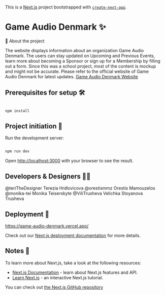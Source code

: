 This is a [Next.js](https://nextjs.org/) project bootstrapped with [`create-next-app`](https://github.com/vercel/next.js/tree/canary/packages/create-next-app).


# Game Audio Denmark ✨



📘 About the project

The website displays information about an organization Game Audio Denmark. The users can stay updated on Upcoming and Previous Events, learn more about becoming a Sponsor or sign up for a Membership by filling out a form. Since this was a school project, most of the content is mockup and might not be accurate. Please refer to the official website of Game Audio Denmark for latest updates. [Game Audio Denmark Website](https://gameaudiodenmark.dk/)



## Prerequisites for setup 🛠

```bash

npm install

```


## Project initiation 🧰

Run the development server:

```bash

npm run dev

```

Open [http://localhost:3000](http://localhost:3000) with your browser to see the result.



## Developers & Designers 👨‍💻

@teriTheDesigner  Terezia Hrdlovicova
@orestismmz       Orestis Mamouzelos
@monika-tei       Monika Teiserskyte
@ViliTrusheva     Velichka Stoyanova Trusheva




## Deployment 🚀 

https://game-audio-denmark.vercel.app/

Check out our [Next.js deployment documentation](https://nextjs.org/docs/deployment) for more details.



## Notes 👏

To learn more about Next.js, take a look at the following resources:

- [Next.js Documentation](https://nextjs.org/docs) - learn about Next.js features and API.
- [Learn Next.js](https://nextjs.org/learn) - an interactive Next.js tutorial.

You can check out [the Next.js GitHub repository](https://github.com/vercel/next.js/) 

